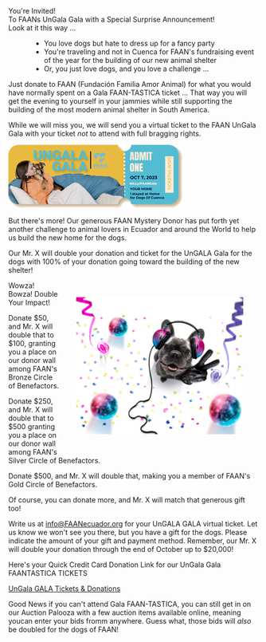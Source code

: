 <div class='text-h2'>You're Invited!</div>
<div class='text-h4 my-4'>To FAANs UnGala Gala with a Special Surprise Announcement!
</div>

<div class="text-h6 mt-4">Look at it this way ...</div>

  - You love dogs but hate to dress up for a fancy party
  - You're traveling and not in Cuenca for FAAN's fundraising event of the year for the building of our new animal shelter
  - Or, you just love dogs, and you love a challenge ...

<div class="mt-4">
Just donate to FAAN (Fundación Familia Amor Animal) for what you would have normally spent on a Gala FAAN-TASTICA ticket ... That way you will get the evening to yourself in your jammies while still supporting the building of the most modern animal shelter in South America.
</div>


While we will miss you, we will send you a virtual ticket to the FAAN UnGala Gala with your ticket _not_ to attend with full bragging rights.

<div class="d-flex justify-center mb-8">
  <img src="/images/ungala/ticket-en.png"  />
</div>

But there's more! Our generous FAAN Mystery Donor has put forth yet another challenge to animal lovers in Ecuador and around the World to help us build the new home for the dogs.

Our Mr. X will double your donation and ticket for the UnGALA Gala for the dogs with 100% of your donation going toward the building of the new shelter!

<img src="/images/ungala/wowza.jpeg" class="wowza-image" />

<div class='text-h4 mb-2'>Wowza! Bowza! Double Your Impact!</div>

Donate $50, and Mr. X will double that to $100, granting you a place on our donor wall among FAAN's Bronze Circle of Benefactors.

Donate $250, and Mr. X will double that to $500 granting you a place on our donor wall among FAAN's Silver Circle of Benefactors.

Donate $500, and Mr. X will double that, making you a member of FAAN's Gold Circle of Benefactors.

Of course, you can donate more, and Mr. X will match that generous gift too!

Write us at <a href="mailto:info@FAANecuador.org">info@FAANecuador.org</a> for your UnGALA GALA virtual ticket. Let us know we won't see you there, but you have a gift for the dogs. Please indicate the amount of your gift and payment method. Remember, our Mr. X will double your donation through the end of October up to $20,000!

<div class='text-h6'>Here's your Quick Credit Card Donation Link for our UnGala Gala FAANTASTICA TICKETS</div>

<a href="https://amicicannis1.ddock.gives/?givingPageId=e2d53e73-039f-4b81-acf7-5632a0c753e4">UnGala GALA Tickets & Donations</a>

Good News if you can't attend Gala FAAN-TASTICA, you can still get in on our Auction Palooza with a few auction items available online, meaning youcan enter your bids fromm anywhere. Guess what, those bids will _also_ be doubled for the dogs of FAAN!

<style>
  ul li{
    margin-left: 3rem;
  }

  .wowza-image {
    float: right;
    width: 35vw;
    margin: 2rem;
  }

  @media only screen and (max-width: 600px) {
    .wowza-image {
      width: 75vw;
    }
  }

</style>
